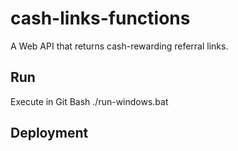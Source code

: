 # cash-links-functions
A Web API that returns cash-rewarding referral links.

## Run
Execute in Git Bash
./run-windows.bat

## Deployment
